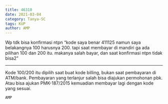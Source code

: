 ```yaml
---
title: 46310
date: 2021-03-04
category: Tanya-SC
tags: KUP
author: AMP
---
```


Wp tdk bisa konfirmasi ntpn “kode saya benar 411125 namun saya belakangnya 100 harusnya 200. tapi saat membayar di mandiri ga ada pilihan 100 dan 200 itu. makanya salah bayar, dan saat konfirmasi ntpn tidak bisa2”

---

Kode 100/200 itu dipilih saat buat kode billing, bukan saat pembayaran di ATM/bank. Pembayaran yang terlanjur salah bisa diajukan permohonan pbk. Atau bisa ajukan PMK-187/2015 kemuadian membayar lagi dengan kode yang sesuai.

`AMP`
